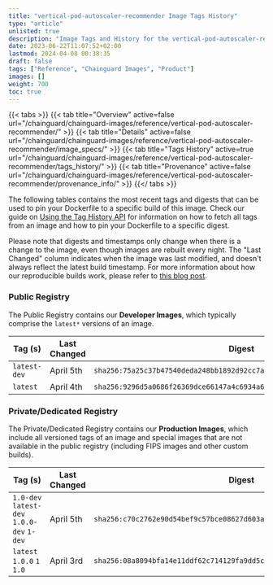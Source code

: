 ```yaml
---
title: "vertical-pod-autoscaler-recommender Image Tags History"
type: "article"
unlisted: true
description: "Image Tags and History for the vertical-pod-autoscaler-recommender Chainguard Image"
date: 2023-06-22T11:07:52+02:00
lastmod: 2024-04-08 00:38:35
draft: false
tags: ["Reference", "Chainguard Images", "Product"]
images: []
weight: 700
toc: true
---
```


{{< tabs >}}
{{< tab title="Overview" active=false url="/chainguard/chainguard-images/reference/vertical-pod-autoscaler-recommender/" >}}
{{< tab title="Details" active=false url="/chainguard/chainguard-images/reference/vertical-pod-autoscaler-recommender/image_specs/" >}}
{{< tab title="Tags History" active=true url="/chainguard/chainguard-images/reference/vertical-pod-autoscaler-recommender/tags_history/" >}}
{{< tab title="Provenance" active=false url="/chainguard/chainguard-images/reference/vertical-pod-autoscaler-recommender/provenance_info/" >}}
{{</ tabs >}}

The following tables contains the most recent tags and digests that can be used to pin your Dockerfile to a specific build of this image. Check our guide on [Using the Tag History API](/chainguard/chainguard-images/using-the-tag-history-api/) for information on how to fetch all tags from an image and how to pin your Dockerfile to a specific digest.

Please note that digests and timestamps only change when there is a change to the image, even though images are rebuilt every night. The "Last Changed" column indicates when the image was last modified, and doesn't always reflect the latest build timestamp. For more information about how our reproducible builds work, please refer to [this blog post](https://www.chainguard.dev/unchained/reproducing-chainguards-reproducible-image-builds).

### Public Registry
The Public Registry contains our **Developer Images**, which typically comprise the `latest*` versions of an image.

| Tag (s)       | Last Changed | Digest                                                                    |
|---------------|--------------|---------------------------------------------------------------------------|
|  `latest-dev` | April 5th    | `sha256:75a25c37b47540deda248bb1892d92cc7a848c9c5af7fbe6ff709355d3dff7d4` |
|  `latest`     | April 4th    | `sha256:9296d5a0686f26369dce66147a4c6934a652ab2a23dc07afbc909a51d3a0fe5c` |


### Private/Dedicated Registry
The Private/Dedicated Registry contains our **Production Images**, which include all versioned tags of an image and special images that are not available in the public registry (including FIPS images and other custom builds).

| Tag (s)                                     | Last Changed | Digest                                                                    |
|---------------------------------------------|--------------|---------------------------------------------------------------------------|
|  `1.0-dev` `latest-dev` `1.0.0-dev` `1-dev` | April 5th    | `sha256:c70c2762e90d54bef9c57bce08627d603ad85f55fdd8f02e891b3c552c32eb13` |
|  `latest` `1.0.0` `1` `1.0`                 | April 3rd    | `sha256:08a8094bfa14e11ddf62c714129fa9dd5c89e241e314c19d9fd6eff8d1e46dae` |

